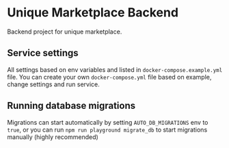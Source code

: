 # Unique Marketplace Backend

Backend project for unique marketplace.

## Service settings

All settings based on env variables and listed in `docker-compose.example.yml` file. You can create your own `docker-compose.yml` file based on example, change settings and run service.

## Running database migrations

Migrations can start automatically by setting `AUTO_DB_MIGRATIONS` env to `true`, or you can run `npm run playground migrate_db` to start migrations manually (highly recommended)

